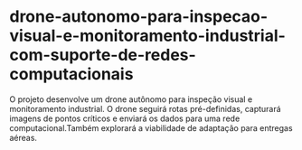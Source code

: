 # drone-autonomo-para-inspecao-visual-e-monitoramento-industrial-com-suporte-de-redes-computacionais
O projeto desenvolve um drone autônomo para inspeção visual e monitoramento industrial. O drone seguirá rotas pré-definidas, capturará imagens de pontos críticos e enviará os dados para uma rede computacional.Também explorará a viabilidade de adaptação para entregas aéreas.
